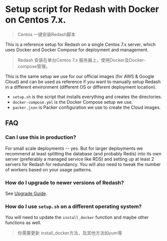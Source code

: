 # Setup script for Redash with Docker on Centos 7.x.
> Centos 一键安装Redash脚本

This is a reference setup for Redash on a single Centos 7.x server, which uses Docker and Docker Compose for deployment and management.
> Redash 安装在单台Centos 7.x 服务器上，使用Docker及Docker-compose管理。

This is the same setup we use for our official images (for AWS & Google Cloud) and can be used as reference if you want to manually setup Redash in a different environment (different OS or different deployment location).
> 

* `setup.sh` is the script that installs everything and creates the directories.
* `docker-compose.yml` is the Docker Compose setup we use.
* `packer.json` is Packer configuration we use to create the Cloud images.

## FAQ

### Can I use this in production?

For small scale deployments -- yes. But for larger deployments we recommend at least splitting the database (and probably Redis) into its own server (preferably a managed service like RDS) and setting up at least 2 servers for Redash for redundancy. You will also need to tweak the number of workers based on your usage patterns.

### How do I upgrade to newer versions of Redash?

See [Upgrade Guide](https://redash.io/help/open-source/admin-guide/how-to-upgrade).

### How do I use `setup.sh` on a different operating system?

You will need to update the `install_docker` function and maybe other functions as well.
> 你需要更新 install_docker方法，及其他方法如yum等
